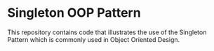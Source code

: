 # Singleton OOP Pattern
This repository contains code that illustrates the use of the Singleton Pattern which is commonly used in Object Oriented Design.
